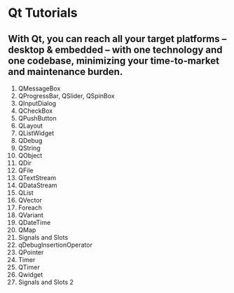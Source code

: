 # Qt Tutorials


## With Qt, you can reach all your target platforms – desktop & embedded – with one technology and one codebase, minimizing your time-to-market and maintenance burden.

1. QMessageBox
2. QProgressBar, QSlider, QSpinBox
3. QInputDialog
4. QCheckBox
5. QPushButton
6. QLayout
7. QListWidget
8. QDebug
9. QString
10. QObject
11. QDir
12. QFile
13. QTextStream
14. QDataStream
15. QList
16. QVector
17. Foreach
18. QVariant
19. QDateTime
20. QMap
21. Signals and Slots
22. qDebugInsertionOperator
23. QPointer
24. Timer
25. QTimer
26. Qwidget
27. Signals and Slots 2

